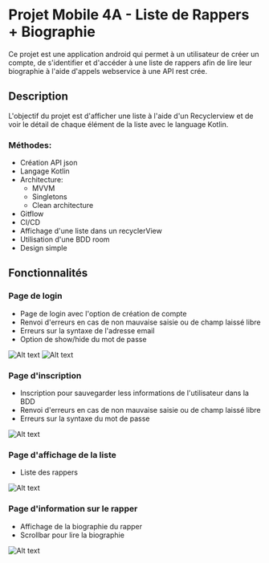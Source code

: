 # Projet Mobile 4A - Liste de Rappers + Biographie

Ce projet est une application android qui permet à un utilisateur de créer un compte, de s'identifier et d'accéder à une liste de rappers 
afin de lire leur biographie à l'aide d'appels webservice à une API rest crée.

## Description

L'objectif du projet est d'afficher une liste à l'aide d'un Recyclerview et de voir le détail de chaque élément de la liste avec le language Kotlin.

### Méthodes:

* Création API json
* Langage Kotlin
* Architecture:
  * MVVM
  * Singletons
  * Clean architecture
* Gitflow
* CI/CD
* Affichage d'une liste dans un recyclerView
* Utilisation d'une BDD room
* Design simple

## Fonctionnalités


### Page de login
* Page de login avec l'option de création de compte
* Renvoi d'erreurs en cas de non mauvaise saisie ou de champ laissé libre
* Erreurs sur la syntaxe de l'adresse email
* Option de show/hide du mot de passe

![Alt text](/images/log1.png "Optional Title")
![Alt text](/images/log2.png "Optional Title")

### Page d'inscription
* Inscription pour sauvegarder less informations de l'utilisateur dans la BDD
* Renvoi d'erreurs en cas de non mauvaise saisie ou de champ laissé libre
* Erreurs sur la syntaxe du mot de passe

![Alt text](/images/reg.png "Optional Title")

### Page d'affichage de la liste
* Liste des rappers

![Alt text](/images/list.png "Optional Title")

### Page d'information sur le rapper
* Affichage de la biographie du rapper
* Scrollbar pour lire la biographie

![Alt text](/images/bio.png "Optional Title")
